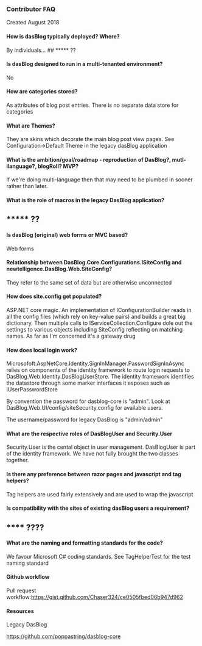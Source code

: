 ### Contributor FAQ
Created August 2018

#### How is dasBlog typically deployed? Where?
By individuals... ## ***** ??

#### Is dasBlog designed to run in a multi-tenanted environment? 
No

#### How are categories stored? 
As attributes of blog post entries.  There is no separate data store for categories

#### What are Themes? 
They are skins which decorate the main blog post view pages.  See Configuration->Default Theme
in the legacy dasBlog application

#### What is the ambition/goal/roadmap - reproduction of DasBlog?, mutl-ilanguage?, blogRoll? MVP?
If we're doing multi-language then that may need to be plumbed in sooner rather than later.

#### What is the role of macros in the legacy DasBlog application?
## ***** ??


#### Is dasBlog (original) web forms or MVC based?
Web forms

#### Relationship between DasBlog.Core.Configurations.ISiteConfig and newtelligence.DasBlog.Web.SiteConfig?
They refer to the same set of data but are otherwise unconnected

#### How does site.config get populated?
ASP.NET core magic.  An implementation of IConfigurationBuilder reads in all the config files (which
rely on key-value pairs) and builds a great big dictionary.  Then
 multiple calls to IServiceCollection.Configure dole out the settings to various 
 objects including SiteConfig reflecting on matching names.  As far as I'm concerned it's a gateway drug

#### How does local login work?
Microsofoft.AspNetCore.Identity.SignInManager.PasswordSignInAsync relies on components of the identity
framework to route login requests to DasBlog.Web.Identity.DasBlogUserStore.  The identity
framework identifies the datastore through some marker interfaces it esposes such as
IUserPasswordStore

By convention the password for dasblog-core is "admin".  Look at DasBlog.Web.UI/config/siteSecurity.config
for available users.

The username/password for legacy DasBlog is "admin/admin"

#### What are the respective roles of DasBlogUser and Security.User
Security.User is the cental object in user management.  DasBlogUser is part of the identity framework.
We have not fully brought the two classes together.


#### Is there any preference between razor pages and javascript and tag helpers?
Tag helpers are used fairly extensively and are used to wrap the javascript

#### Is compatibility with the sites of existing dasBlog users a requirement?

## **** ????

#### What are the naming and formatting standards for the code?
We favour Microsoft C# coding standards.  See TagHelperTest for the test naming standard

#### Github workflow
Pull request workflow:https://gist.github.com/Chaser324/ce0505fbed06b947d962

#### Resources
Legacy DasBlog

https://github.com/poppastring/dasblog-core
